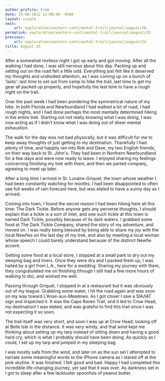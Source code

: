 ```yaml
---
author_profile: true
date: 25-08-2012 12:00:00 -0500
layout: single
next:
    url: exploration/eastern-continental-trail/journal/august/26
permalink: exploration/eastern-continental-trail/journal/august/25
previous:
    url: exploration/eastern-continental-trail/journal/august/24
title: August 25
---
```

After a somewhat restless night I got up early and got moving. After all the walking I had done, I was still nervous about this day. Packing up and setting out on the road felt a little odd. Everything just felt like it deserved my thoughts and undivided attention, as I was coming up on a bunch of 'lasts': last time to set out from camp to hike the trail, last time to get my gear all packed up properly, and hopefully the last time to have a rough night on the trail.

Over the past week I had been pondering the symmetrical nature of my hike. In both Florida and Newfoundland I had walked a lot of road, I had rough nights, and I had done perhaps the most mentally determined hiking in the entire trek. Starting out not really knowing what I was doing, I was now acting as if I didn't know what I was doing out of sheer mental exhaustion.

The walk for the day was not bad physically, but it was difficult for me to keep away thoughts of just getting to my destination. Thankfully I had plenty of time, and happily ran into Rob and Dave, my two English friends, on their way back to St. John's. They had been in Northern Newfoundland for a few days and were now ready to leave. I enjoyed sharing my feelings concerning finishing my trek with them, and then we parted company, agreeing to meet up later.

After a long time I arrived in St. Lunaire-Griquet, the town whose weather I had been constantly watching for months. I had been disappointed to often see full weeks of rain forecast here, but was elated to have a sunny day as I arrived.

Coming into town, I found the secret reason I had been hiking here all this time: The Dark Tickle. Before anyone gets any perverse thoughts, I should explain that a tickle is a sort of inlet, and one such tickle at this town is named Dark Tickle, possibly because of its dark waters. I grabbed some food at The Dark Tickle Company, shared the story of my adventure, and moved on. I was really being blessed by being able to share my joy with the local Newfies on the last day of my trek, and also by meeting a local woman whose speech I could barely understand because of the distinct Newfie accent.

Getting some food at a local store, I stopped at a small park to dry out my sleeping bag and liners. Once they were dry and I packed them up, I was hailed by a girl from L.A., here for a wedding. Sharing my journey with them, they congratulated me on finishing (though I still had a few more hours of walking to do), and wished me well.

Passing through Griquet, I stopped in at a restaurant but it was obviously out of my league. Grabbing some water, I hit the road again and was soon on my way toward L'Anse-aux-Meadows. As I got closer I saw a SIA/IAT sign and inspected it. It was the Cape Raven Trail, and it led to Crow Head, my destination! I was elated, and was grateful to find this trail since I was not expecting it so soon.

The trail itself was very short, and soon I was up at Crow Head, looking off at Belle Isle in the distance. It was very windy, and that wind kept me thinking about setting up my tarp instead of sitting down and having a good hard cry, which is what I probably should have been doing. As quickly as I could, I set up my tarp and jumped in my sleeping bag.

I was mostly safe from the wind, and later on as the sun set I attempted to narrate some meaningful words to the iPhone camera as I stared off at the pink skyline. It was finished. I felt good and bad. Happy I had completed this incredible life-changing journey, yet sad that it was over. As darkness set in I got to sleep after a few lackluster spoonfuls of peanut butter.